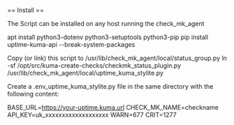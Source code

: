 == Install ==

 
The Script can be installed on any host running the check_mk_agent

apt install python3-dotenv python3-setuptools python3-pip
pip install uptime-kuma-api --break-system-packages

Copy (or link) this script to /usr/lib/check_mk_agent/local/status_group.py
  ln -sf /opt/src/kuma-create-checks/checkmk_status_plugin.py /usr/lib/check_mk_agent/local/uptime_kuma_stylite.py

Create a .env_uptime_kuma_stylite.py file in the same directory 
with the following content:

BASE_URL=https://your-uptime.kuma.url
CHECK_MK_NAME=checkname
API_KEY=uk_xxxxxxxxxxxxxxxxxxx
WARN=677
CRIT=1277
